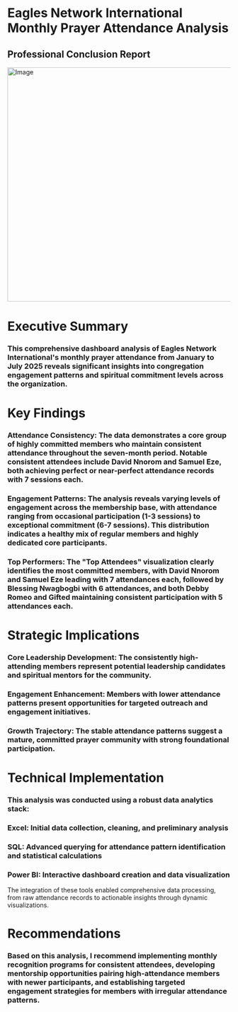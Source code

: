 # Eagles Network International Monthly Prayer Attendance Analysis
## Professional Conclusion Report
<img width="934" height="529" alt="Image" src="https://github.com/user-attachments/assets/e47b1417-10fa-4728-a56d-183e50d8cb10" />

# Executive Summary
### This comprehensive dashboard analysis of Eagles Network International's monthly prayer attendance from January to July 2025 reveals significant insights into congregation engagement patterns and spiritual commitment levels across the organization.
# Key Findings
### Attendance Consistency: The data demonstrates a core group of highly committed members who maintain consistent attendance throughout the seven-month period. Notable consistent attendees include David Nnorom and Samuel Eze, both achieving perfect or near-perfect attendance records with 7 sessions each.
### Engagement Patterns: The analysis reveals varying levels of engagement across the membership base, with attendance ranging from occasional participation (1-3 sessions) to exceptional commitment (6-7 sessions). This distribution indicates a healthy mix of regular members and highly dedicated core participants.
### Top Performers: The "Top Attendees" visualization clearly identifies the most committed members, with David Nnorom and Samuel Eze leading with 7 attendances each, followed by Blessing Nwagbogbi with 6 attendances, and both Debby Romeo and Gifted maintaining consistent participation with 5 attendances each.
# Strategic Implications
### Core Leadership Development: The consistently high-attending members represent potential leadership candidates and spiritual mentors for the community.
### Engagement Enhancement: Members with lower attendance patterns present opportunities for targeted outreach and engagement initiatives.
### Growth Trajectory: The stable attendance patterns suggest a mature, committed prayer community with strong foundational participation.
# Technical Implementation
### This analysis was conducted using a robust data analytics stack:
### Excel: Initial data collection, cleaning, and preliminary analysis
### SQL: Advanced querying for attendance pattern identification and statistical calculations
### Power BI: Interactive dashboard creation and data visualization
The integration of these tools enabled comprehensive data processing, from raw attendance records to actionable insights through dynamic visualizations.
# Recommendations
### Based on this analysis, I recommend implementing monthly recognition programs for consistent attendees, developing mentorship opportunities pairing high-attendance members with newer participants, and establishing targeted engagement strategies for members with irregular attendance patterns.

